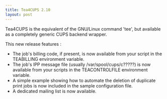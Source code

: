 ```yaml
---
title: Tea4CUPS 2.10
layout: post
---
```


Tea4CUPS is the equivalent of the GNU/Linux command 'tee', but available as a completely generic CUPS backend wrapper.

This new release features :

  * The job's billing code, if present, is now available from your script in the TEABILLING environment variable.
  * The job's IPP message file (usually /var/spool/cups/c?????) is now available from your scripts in the TEACONTROLFILE environment variable.
  * A simple example showing how to automate the deletion of duplicate print jobs is now included in the sample configuration file.
  * A dedicated mailing list is now available.


